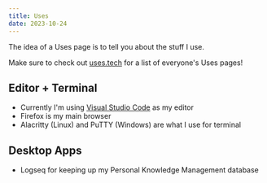 ```yaml
---
title: Uses
date: 2023-10-24
---
```


The idea of a Uses page is to tell you about the stuff I use.

Make sure to check out [uses.tech](https://uses.tech/) for a list of everyone's Uses pages!

## Editor + Terminal

- Currently I'm using [Visual Studio Code](https://code.visualstudio.com/) as my editor
- Firefox is my main browser
- Alacritty (Linux) and PuTTY (Windows) are what I use for terminal

## Desktop Apps

- Logseq for keeping up my Personal Knowledge Management database
